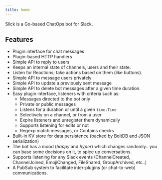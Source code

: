 ```yaml
---
title: home
---
```


Slick is a Go-based ChatOps bot for Slack.

## Features

* Plugin interface for chat messages
* Plugin-based HTTP handlers
* Simple API to reply to users
* Keeps an internal state of channels, users and their state.
* Listen for Reactions; take actions based on them (like buttons).
* Simple API to message users privately
* Simple API to update a previously sent message
* Simple API to delete bot messages after a given time duration.
* Easy plugin interface, listeners with criteria such as:
  * Messages directed to the bot only
  * Private or public messages
  * Listens for a duration or until a given `time.Time`
  * Selectively on a channel, or from a user
  * Expire listeners and unregister them dynamically
  * Supports listening for edits or not
  * Regexp match messages, or Contains checks
* Built-in KV store for data persistence (backed by BoltDB and JSON serialization)
* The bot has a mood (_happy_ and _hyper_) which changes randomly.. you can base some decisions on it, to spice up conversations.
* Supports listening for any Slack events (ChannelCreated, ChannelJoined, EmojiChanged, FileShared, GroupArchived, etc..)
* A PubSub system to facilitate inter-plugins (or chat-to-web) communications.
